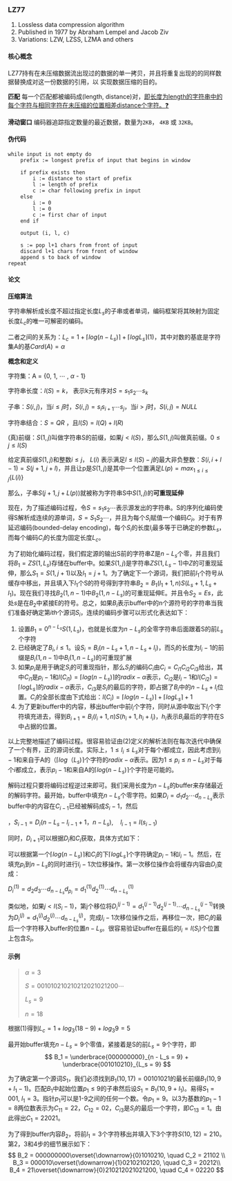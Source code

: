 ### LZ77

1. Lossless data compression algorithm
2. Published in 1977 by Abraham Lempel and Jacob Ziv
3. Variations: LZW, LZSS, LZMA and others

#### 核心概念

LZ77持有在未压缩数据流出现过的数据的单一拷贝，并且将重复出现的的同样数据替换成对这一份数据的引用，以 实现数据压缩的目的。

**匹配** 每一个匹配都被编码成(length, distance)对，<u>即长度为length的字符串中的每个字符与相同字符在未压缩的位置相差distance个字符。:question:</u>

**滑动窗口** 编码器追踪指定数量的最近数据，数量为`2KB`， `4KB` 或 `32KB`。

#### 伪代码

```pseudocode
while input is not empty do
    prefix := longest prefix of input that begins in window

    if prefix exists then
        i := distance to start of prefix
        l := length of prefix
        c := char following prefix in input
    else
        i := 0
        l := 0
        c := first char of input
    end if

    output (i, l, c)

    s := pop l+1 chars from front of input
    discard l+1 chars from front of window
    append s to back of window
repeat
```

#### 论文

**压缩算法**

字符串解析成长度不超过指定长度$L_s$的子串或者单词，编码框架将其映射为固定长度$L_c$的唯一可解密的编码。

二者之间的关系为：$L_c = 1 + \lceil log(n - L_s) \rceil + \lceil logL_s \rceil$(1)，其中对数的基底是字符集A的基$Card(A) = \alpha$

**概念和定义**

字符集：A = {0, 1, $\cdots$ , $\alpha$ - 1}

字符串长度：$l(S) = k$， 表示k元有序对$S = s_1s_2\cdots s_k$

子串：$S(i, j)$，当$i \leq j$时，$S(i, j) = s_is_{i+1}\cdots s_j$，当$i \gt j$时，$S(i, j) = NULL$

字符串结合：$S = QR$ ，且$l(S) = l(Q) + l(R)$

(真)前缀：$S(1, j)$叫做字符串S的前缀，如果$j \lt l(S)$，那么$S(1, j)$叫做真前缀。$0 \leq j \leq l(S)$

给定真前缀$S(1, j)$和整数$i \leq j$， $L(i)$ 表示满足$l \leq l(S) - j$的最大非负整数：$S(i, i + l - 1) = S(j + 1, j + l)$，并且让p是$S(1, j)$是其中一个位置满足$L(p) = max_{1\leq i \leq j}\{L(i)\}$

那么，子串$S(j+1, j+L(p))$就被称为字符串S中$S(1, j)$的**可重现延伸**

现在，为了描述编码过程，令$S = s_1s_2\cdots$表示源发出的字符串。S的序列化编码使得S解析成连续的源单词，$S=S_1S_2\cdots$，并且为每个$S_i$赋值一个编码$C_i$。对于有界延迟编码(bounded-delay encoding)，每个$S_i$的长度$l_i$最多等于已确定的参数$L_s$，而每个编码$C_i$的长度为固定长度$L_c$。

为了初始化编码过程，我们假定源的输出S前的字符串Z是$n - L_s$个零，并且我们将$B_1 = ZS(1, L_s)$存储在buffer中。如果$S(1, j)$是字符串$ZS(1, L_s - 1)$中$Z$的可重现延伸，那么$S_1 = S(1, j+1)$以及$l_1 = j + 1$。为了确定下一个源词，我们把前$l_1$个符号从缓存中移出，并且填入下$l_1$个S的符号得到字符串$B_2 = B_1(l_1+1, n)S(L_s+1, L_s+l_1)$。现在我们寻找$B_2(1, n-1)$中$B_2(1, n-L_s)$的可重现延伸E。并且令$S_2 = Es$，此处$s$是在$B_2$中紧接E的符号。总之，如果$B_i$表示buffer中的n个源符号的字符串当我们准备好确定第$ith$个源词$S_i$，连续的编码步骤可以形式化表达如下：

1. 设置$B_1 = 0^{n-L_s}S(1, L_s)$，也就是长度为$n-L_s$的全零字符串后面跟着S的前$L_s$个字符
2. 已经确定了$B_i, i \leq 1$。设$S_i = B_i(n - L_s+1, n-L_s+l_i)$，而$S_i$的长度为$l_i - 1$的前缀是$B_i(1, n-1)$中$B_i(1, n - L_s)$的可重现扩展
3. 如果$p_i$是用于确定$S_i$的可重现指针，那么$S_i$的编码$C_i$由$C_i = C_{i1}C_{i2}C_{i3}$给出，其中$C_{i1}$是$p_i - 1$和$l(C_{i1}) = \lceil log(n-L_s)\rceil$的$radix-\alpha$表示，$C_{i2}$是$l_i - 1$和$l(C_{i2}) = \lceil logL_s\rceil$的$radix-\alpha$表示，$C_{i3}$是$S_i$的最后的字符，即占据了$B_i$中的$n-L_s + l_i$位置。$C_i$的全部长度由下式给出：$l(C_i) = \lceil log(n - L_s)\rceil + \lceil logL_s\rceil + 1$
4. 为了更新buffer中的内容，移出buffer中前$l_i$个字符，同时从源中取出下$l_i$个字符填充进去，得到$B_{i+1} = B_i(l_i + 1, n)S(h_i+1, h_i+l_i)$，$h_i$表示$B_i$最后的字符在S中占据的位置。

以上完整地描述了编码过程。很容易验证由(2)定义的解析法则在每次迭代中确保了一个有界，正的源词长度。实际上，$1 \leq l_i \leq L_s$对于每个$i$都成立，因此考虑到$l_i - 1$和来自于A的$（\lceil log（L_s)\rceil$个字符的$radix-\alpha$表示。因为$1 \leq p_i \leq n -L_s$对于每个$i$都成立，表示$p_i-1$和来自A的$\lceil log(n - L_s)\rceil$个字符是可能的。

解码过程只要将编码过程逆过来即可。我们采用长度为$n - L_s$的buffer来存储最近的解码字符。最开始，buffer中填充$n-L_s$个零字符。如果$D_i = d_1d_2\cdots d_{n-L_s}$表示buffer中的内容在$C_{i-1}$已经被解码成$S_i - 1$，然后

$，S_{i-1} = D_i(n - L_s - l_{i-1} + 1， n - L_s),\quad l_{i-1} = l(s_{i-1})$

同时，$D_{i+1}$可以根据$D_i$和$C_i$获取，具体方式如下：

可以根据第一个$\lceil log(n - L_s)\rceil$和$C_i$的下$\lceil logL_s\rceil$个字符确定$p_i - 1$和$l_i - 1$。然后，在填充$p_i$到$n-L_s$的同时进行$l_i-1$次位移操作。第一次移位操作会将缓存内容由$D_i$变成：

$D_{i}^{(1)} = d_2d_3\cdots d_{n-L_s}d_{p_i}= d_{1}^{(1)}d_{2}^{(1)}\cdots d_{n-L_s}^{(1)}$ 

类似地，如果$j \lt l(S_i - 1)$，第j个移位将$D_{i}^{(j-1)} = d_1^{(j-1)}d_2^{(j-1)}\cdots d_{n-L_s}^{(j-1)}$转换为$D_{i}^{(j)} = d_1^{(j)}d_2^{(j)}\cdots d_{n-L_s}^{(j)}$，完成$l_i - 1$次移位操作之后，再移位一次，把$C_i$的最后一个字符移入buffer的位置$n-L_s$。很容易验证buffer在最后的$l_i = l(S_i)$个位置上包含$S_i$。



#### 示例

> $\alpha = 3$
>
> $S = 001010210210212021021200\cdots$
>
> $L_s = 9$
>
> $n = 18$

根据(1)得到$L_c = 1 + log_{3}(18 - 9) + log_{3}9 = 5$

最开始buffer填充$n - L_s = 9$个零值，紧接着是S的前$L_s = 9$个字符，即
$$
B_1 = \underbrace{000000000}_{n - L_s = 9} + \underbrace{001010210}_{L_s = 9}
$$


 为了确定第一个源词$S_1$，我们必须找到$B_1(10, 17) = 00101021$的最长前缀$B_1(10, 9+l_1-1)$。匹配$B_1$中起始位置$p_1 \leq 9$的子串然后设$S_1 = B_1(10, 9+l_1)$。易得$S_1 = 001,\ l_1 = 3$。指针$p_1$可以是1-9之间的任何一个数。令$p_1 = 9$。以3为基数的$p_1 - 1 = 8$两位数表示为$C_{11} = 22$，$C_{12} = 02$，$C_{i3}$是$S_i$的最后一个字符，即$C_{13} = 1$。由此得出$C_1 = 22021$。

为了得到buffer内容$B_2$，将前$l_1 = 3$个字符移出并填入下3个字符$S(10, 12) = 210$。第2，3和4步的细节展示如下：
$$
B_2 = 000000000\overset{\downarrow}{0}1010210, \quad C_2 = 21102 \\
B_3 = 000010\overset{\downarrow}{1}02102102120, \quad C_3 = 20212\\
B_4 = 21\overset{\downarrow}{0}210212021021200, \quad C_4 = 02220
$$






[1]: https://en.wikipedia.org/wiki/LZ77_and_LZ78	"LZ77 and LZ78"
[2]: https://www2.cs.duke.edu/courses/spring03/cps296.5/papers/ziv_lempel_1977_universal_algorithm.pdf	"Ziv_Lempel 1977"
[3]: http://jens.jm-s.de/comp/LZ77-JensMueller.pdf	"LZ77-JensMueller"
[4]: https://fenix.tecnico.ulisboa.pt/downloadFile/3779571247713/LempelZiv_Zeeh.pdf	"LempelZiv_Zeeh"
[5]: http://math.mit.edu/~goemans/18310S15/lempel-ziv-notes.pdf	"Lempel-ziv-notes"
